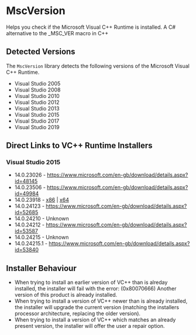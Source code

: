 # MscVersion
Helps you check if the Microsoft Visual C++ Runtime is installed. A C# alternative to the _MSC_VER macro in C++

## Detected Versions

The `MscVersion` library detects the following versions of the Microsoft Visual C++ Runtime. 

* Visual Studio 2005
* Visual Studio 2008
* Visual Studio 2010
* Visual Studio 2012
* Visual Studio 2013
* Visual Studio 2015
* Visual Studio 2017
* Visual Studio 2019

## Direct Links to VC++ Runtime Installers

### Visual Studio 2015
* 14.0.23026 - https://www.microsoft.com/en-gb/download/details.aspx?id=48145
* 14.0.23506 - https://www.microsoft.com/en-gb/download/details.aspx?id=49984
* 14.0.23918 - [x86](http://download.microsoft.com/download/f/3/9/f39b30ec-f8ef-4ba3-8cb4-e301fcf0e0aa/vc_redist.x86.exe) | [x64](http://download.microsoft.com/download/4/c/b/4cbd5757-0dd4-43a7-bac0-2a492cedbacb/vc_redist.x64.exe)
* 14.0.24123 - https://www.microsoft.com/en-gb/download/details.aspx?id=52685
* 14.0.24210 - Unknown
* 14.0.24212 - https://www.microsoft.com/en-gb/download/details.aspx?id=53587
* 14.0.24215 - Unknown
* 14.0.24215.1 - https://www.microsoft.com/en-gb/download/details.aspx?id=53840

## Installer Behaviour

* When trying to install an earlier version of VC++ than is alreday installed, the installer will fail with the error: (0x80070666) Another version of this product is already installed.
* When trying to install a version of VC++ newer than is already installed, the installer will upgrade the current version (matching the installers processor architecture, replacing the older version).
* When trying to install a version of VC++ which matches an already present version, the installer will offer the user a repair option.